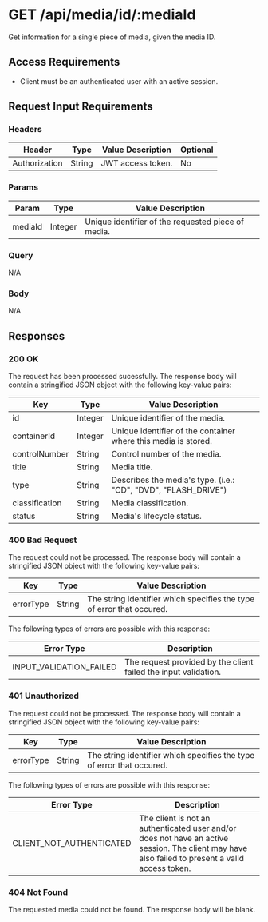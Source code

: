 # GET /api/media/id/:mediaId

Get information for a single piece of media, given the media ID.

## Access Requirements

- Client must be an authenticated user with an active session.

## Request Input Requirements

### Headers

|Header|Type|Value Description|Optional|
|-|-|-|-|
|Authorization|String|JWT access token.|No|

### Params

|Param|Type|Value Description|
|-|-|-|
|mediaId|Integer|Unique identifier of the requested piece of media.|

### Query

N/A

### Body

N/A

## Responses

### 200 OK

The request has been processed sucessfully.  The response body will contain a stringified JSON object with the following key-value pairs:

|Key|Type|Value Description|
|-|-|-|
|id|Integer|Unique identifier of the media.|
|containerId|Integer|Unique identifier of the container where this media is stored.|
|controlNumber|String|Control number of the media.|
|title|String|Media title.|
|type|String|Describes the media's type. (i.e.: "CD", "DVD", "FLASH_DRIVE")|
|classification|String|Media classification.|
|status|String|Media's lifecycle status.|

### 400 Bad Request

The request could not be processed.  The response body will contain a stringified JSON object with the following key-value pairs:

|Key|Type|Value Description|
|-|-|-|
|errorType|String|The string identifier which specifies the type of error that occured.|

The following types of errors are possible with this response:

|Error Type|Description|
|-|-|
|INPUT_VALIDATION_FAILED|The request provided by the client failed the input validation.|

### 401 Unauthorized

The request could not be processed.  The response body will contain a stringified JSON object with the following key-value pairs:

|Key|Type|Value Description|
|-|-|-|
|errorType|String|The string identifier which specifies the type of error that occured.|

The following types of errors are possible with this response:

|Error Type|Description|
|-|-|
|CLIENT_NOT_AUTHENTICATED|The client is not an authenticated user and/or does not have an active session.  The client may have also failed to present a valid access token.|

### 404 Not Found

The requested media could not be found.  The response body will be blank.